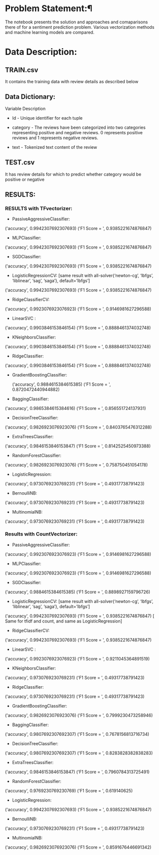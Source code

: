 # Problem Statement:¶
The notebook presents the solution and approaches and comaparisons there of for a sentiment prediction problem. Various vectorization methods and machine learning models are compared.

# Data Description:
## TRAIN.csv
It contains the training data with review details as described below

## Data Dictionary:
Variable Description

* Id - Unique identifier for each tuple

* category - The reviews have been categorized into two categories representing positive and negative reviews. 0 represents positive reviews and 1 represents negative reviews.

* text - Tokenized text content of the review

## TEST.csv
It has review details for which to predict whether category would be positive or negative

## RESULTS:

### RESULTS with TFvectorizer:

* PassiveAggressiveClassifier:

 ('accuracy', 0.9942307692307693)
  ('F1 Score = ', 0.9385221674876847)

* MLPClassifier:

 ('accuracy', 0.9942307692307693)
 ('F1 Score = ', 0.9385221674876847)

* SGDClassifier:

 ('accuracy', 0.9942307692307693)
 ('F1 Score = ', 0.9385221674876847)  

* LogisticRegressionCV:               [same result with all-solver{‘newton-cg’, ‘lbfgs’, ‘liblinear’, ‘sag’, ‘saga’}, default=’lbfgs’]

 ('accuracy', 0.9942307692307693)
 ('F1 Score = ', 0.9385221674876847)

* RidgeClassifierCV:

 ('accuracy', 0.9923076923076923)
 ('F1 Score = ', 0.9146981627296588)

* LinearSVC :

 ('accuracy', 0.9903846153846154)
 ('F1 Score = ', 0.8888461374032748)

* KNeighborsClassifier:

 ('accuracy', 0.9903846153846154)
 ('F1 Score = ', 0.8888461374032748)

* RidgeClassifier:

 ('accuracy', 0.9903846153846154)
 ('F1 Score = ', 0.8888461374032748)

* GradientBoostingClassifier:

  ('accuracy', 0.9884615384615385)
  ('F1 Score = ', 0.8720472440944882)

* BaggingClassifier:

 ('accuracy', 0.9865384615384616)
 ('F1 Score = ', 0.856551724137931)

* DecisionTreeClassifier:

 ('accuracy', 0.9826923076923076)
 ('F1 Score = ', 0.8403765476312288)

* ExtraTreesClassifier:

 ('accuracy', 0.9846153846153847)
 ('F1 Score = ', 0.8142525450973388)

* RandomForestClassifier:

 ('accuracy', 0.9826923076923076)
 ('F1 Score = ', 0.758750451054178)

* LogisticRegression:

 ('accuracy', 0.9730769230769231)
 ('F1 Score = ', 0.49317738791423)

* BernoulliNB:

 ('accuracy', 0.9730769230769231)
 ('F1 Score = ', 0.49317738791423)

* MultinomialNB:

 ('accuracy', 0.9730769230769231)
 ('F1 Score = ', 0.49317738791423)


### Results with CountVectorizer:

* PassiveAggressiveClassifier:

 ('accuracy', 0.9923076923076923)
 ('F1 Score = ', 0.9146981627296588)

* MLPClassifier:

 ('accuracy', 0.9923076923076923)
 ('F1 Score = ', 0.9146981627296588)

* SGDClassifier:

 ('accuracy', 0.9884615384615385)
 ('F1 Score = ', 0.8898927159796726)
 

* LogisticRegressionCV:               [same result with all-solver{‘newton-cg’, ‘lbfgs’, ‘liblinear’, ‘sag’, ‘saga’}, default=’lbfgs’]

('accuracy', 0.9942307692307693)
('F1 Score = ', 0.9385221674876847) [ Same for tfidf and count, and same as LogisticRegression]

* RidgeClassifierCV:

 ('accuracy', 0.9942307692307693)
 ('F1 Score = ', 0.9385221674876847)

* LinearSVC :

 ('accuracy', 0.9923076923076923)
 ('F1 Score = ', 0.9211045364891519)

* KNeighborsClassifier:

 ('accuracy', 0.9730769230769231)
 ('F1 Score = ', 0.49317738791423)

* RidgeClassifier:

 ('accuracy', 0.9730769230769231)
 ('F1 Score = ', 0.49317738791423)

* GradientBoostingClassifier:

 ('accuracy', 0.9826923076923076)
 ('F1 Score = ', 0.7999230473258946)

* BaggingClassifier:

 ('accuracy', 0.9807692307692307)
 ('F1 Score = ', 0.7678156813716734)

* DecisionTreeClassifier:

('accuracy', 0.9807692307692307)
('F1 Score = ', 0.8283828382838283)

* ExtraTreesClassifier:

 ('accuracy', 0.9846153846153847)
 ('F1 Score = ', 0.7960784313725491)

* RandomForestClassifier:

 ('accuracy', 0.9769230769230769)
 ('F1 Score = ', 0.619140625)

* LogisticRegression:                     

 ('accuracy', 0.9942307692307693)
 ('F1 Score = ', 0.9385221674876847)

* BernoulliNB:

 ('accuracy', 0.9730769230769231)
 ('F1 Score = ', 0.49317738791423)

* MultinomialNB:

 ('accuracy', 0.9826923076923076)
 ('F1 Score = ', 0.8591676446691342)    
